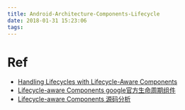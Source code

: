 ```yaml
---
title: Android-Architecture-Components-Lifecycle
date: 2018-01-31 15:23:06
tags:
---
```


<!-- more -->

# Ref

* [Handling Lifecycles with Lifecycle-Aware Components](https://developer.android.com/topic/libraries/architecture/lifecycle)
* [Lifecycle-aware Components google官方生命周期组件](https://www.jianshu.com/p/aa6275ad5664)
* [Lifecycle-aware Components 源码分析](http://chaosleong.github.io/2017/05/27/How-Lifecycle-aware-Components-actually-works/)

